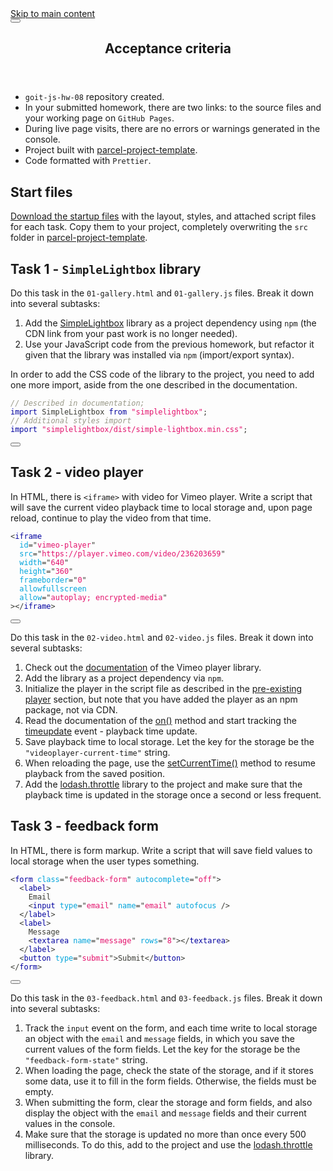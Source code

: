 <!doctype html>
<html lang="en" dir="ltr" class="docs-wrapper docs-doc-page docs-version-current plugin-docs plugin-id-default docs-doc-id-hw-08">
<head>
<meta charset="UTF-8">
<meta name="viewport" content="width=device-width,initial-scale=1">
<meta name="generator" content="Docusaurus v2.0.1">
<link rel="preconnect" href="https://www.google-analytics.com">
<link rel="preconnect" href="https://www.googletagmanager.com">
<script async src="https://www.googletagmanager.com/gtag/js?id=GTM-WFX4LQZ"></script>
<script>function gtag(){dataLayer.push(arguments)}window.dataLayer=window.dataLayer||[],gtag("js",new Date),gtag("config","GTM-WFX4LQZ",{})</script><title data-rh="true">Acceptance criteria | GoIT JavaScript homework textbook</title><meta data-rh="true" name="twitter:card" content="summary_large_image"><meta data-rh="true" property="og:url" content="https://your-docusaurus-test-site.com/lms-js-homework/v2/en/docs/hw-08"><meta data-rh="true" name="docusaurus_locale" content="en"><meta data-rh="true" name="docsearch:language" content="en"><meta data-rh="true" name="docusaurus_version" content="current"><meta data-rh="true" name="docusaurus_tag" content="docs-default-current"><meta data-rh="true" name="docsearch:version" content="current"><meta data-rh="true" name="docsearch:docusaurus_tag" content="docs-default-current"><meta data-rh="true" property="og:title" content="Acceptance criteria | GoIT JavaScript homework textbook"><meta data-rh="true" name="description" content="- goit-js-hw-08 repository created."><meta data-rh="true" property="og:description" content="- goit-js-hw-08 repository created."><link data-rh="true" rel="icon" href="/lms-js-homework/v2/en/img/favicon.ico"><link data-rh="true" rel="canonical" href="https://your-docusaurus-test-site.com/lms-js-homework/v2/en/docs/hw-08"><link data-rh="true" rel="alternate" href="https://your-docusaurus-test-site.com/lms-js-homework/v2/docs/hw-08" hreflang="ru"><link data-rh="true" rel="alternate" href="https://your-docusaurus-test-site.com/lms-js-homework/v2/uk/docs/hw-08" hreflang="uk"><link data-rh="true" rel="alternate" href="https://your-docusaurus-test-site.com/lms-js-homework/v2/en/docs/hw-08" hreflang="en"><link data-rh="true" rel="alternate" href="https://your-docusaurus-test-site.com/lms-js-homework/v2/pl/docs/hw-08" hreflang="pl"><link data-rh="true" rel="alternate" href="https://your-docusaurus-test-site.com/lms-js-homework/v2/es/docs/hw-08" hreflang="es"><link data-rh="true" rel="alternate" href="https://your-docusaurus-test-site.com/lms-js-homework/v2/ro/docs/hw-08" hreflang="ro"><link data-rh="true" rel="alternate" href="https://your-docusaurus-test-site.com/lms-js-homework/v2/docs/hw-08" hreflang="x-default"><link rel="stylesheet" href="/lms-js-homework/v2/en/assets/css/styles.b8675e81.css">
<link rel="preload" href="/lms-js-homework/v2/en/assets/js/runtime~main.9b2959ca.js" as="script">
<link rel="preload" href="/lms-js-homework/v2/en/assets/js/main.1a587f96.js" as="script">
</head>
<body class="navigation-with-keyboard">
<script>!function(){function t(t){document.documentElement.setAttribute("data-theme",t)}var e=function(){var t=null;try{t=localStorage.getItem("theme")}catch(t){}return t}();t(null!==e?e:"light")}()</script><div id="__docusaurus">
<div role="region"><a href="#" class="skipToContent_fXgn">Skip to main content</a></div><nav class="navbar navbar--fixed-top navbarHideable_m1mJ"><div class="navbar__inner"><div class="navbar__items"><a class="navbar__brand" href="/lms-js-homework/v2/en/"></a></div><div class="navbar__items navbar__items--right"><div class="searchBox_ZlJk"></div></div></div><div role="presentation" class="navbar-sidebar__backdrop"></div></nav><div class="main-wrapper mainWrapper_z2l0 docsWrapper_BCFX"><button aria-label="Scroll back to top" class="clean-btn theme-back-to-top-button backToTopButton_sjWU" type="button"></button><div class="docPage__5DB"><main class="docMainContainer_gTbr docMainContainerEnhanced_Uz_u"><div class="container padding-top--md padding-bottom--lg"><div class="row"><div class="col"><div class="docItemContainer_Djhp"><article><div class="theme-doc-markdown markdown"><header><h1>Acceptance criteria</h1></header><ul><li><code>goit-js-hw-08</code> repository created.</li><li>In your submitted homework, there are two links: to the source files and your
working page on <code>GitHub Pages</code>.</li><li>During live page visits, there are no errors or warnings generated in the
console.</li><li>Project built with
<a href="https://github.com/goitacademy/parcel-project-template" target="_blank" rel="noopener noreferrer">parcel-project-template</a>.</li><li>Code formatted with <code>Prettier</code>.</li></ul><h2 class="anchor anchorWithHideOnScrollNavbar_WYt5" id="start-files">Start files<a class="hash-link" href="#start-files" title="Direct link to heading">​</a></h2><p><a href="https://downgit.github.io/#/home?url=https://github.com/goitacademy/javascript-homework/tree/main/v2/08/src" target="_blank" rel="noopener noreferrer">Download the startup files</a>
with the layout, styles, and attached script files for each
task. Copy them to your project, completely overwriting the <code>src</code> folder in
<a href="https://github.com/goitacademy/parcel-project-template" target="_blank" rel="noopener noreferrer">parcel-project-template</a>.</p><h2 class="anchor anchorWithHideOnScrollNavbar_WYt5" id="task-1---simplelightbox-library">Task 1 - <code>SimpleLightbox</code> library<a class="hash-link" href="#task-1---simplelightbox-library" title="Direct link to heading">​</a></h2><p>Do this task in the <code>01-gallery.html</code> and <code>01-gallery.js</code> files. Break it down
into several subtasks:</p><ol><li>Add the <a href="https://simplelightbox.com/" target="_blank" rel="noopener noreferrer">SimpleLightbox</a> library as a project
dependency using <code>npm</code> (the CDN link from your past work is no longer
needed).</li><li>Use your JavaScript code from the previous homework, but refactor it given
that the library was installed via <code>npm</code> (import/export syntax).</li></ol><p>In order to add the CSS code of the library to the project, you need to add one
more import, aside from the one described in the documentation.</p><div class="language-js codeBlockContainer_Ckt0 theme-code-block" style="--prism-color:#393A34;--prism-background-color:#f6f8fa"><div class="codeBlockContent_biex"><pre tabindex="0" class="prism-code language-js codeBlock_bY9V thin-scrollbar"><code class="codeBlockLines_e6Vv"><span class="token-line" style="color:#393A34"><span class="token comment" style="color:#999988;font-style:italic">// Described in documentation;</span><span class="token plain"></span><br></span><span class="token-line" style="color:#393A34"><span class="token plain" style="display:inline-block"></span><br></span><span class="token-line" style="color:#393A34"><span class="token plain"></span><span class="token keyword module" style="color:#00009f">import</span><span class="token plain"> </span><span class="token imports maybe-class-name">SimpleLightbox</span><span class="token plain"> </span><span class="token keyword module" style="color:#00009f">from</span><span class="token plain"> </span><span class="token string" style="color:#e3116c">&quot;simplelightbox&quot;</span><span class="token punctuation" style="color:#393A34">;</span><span class="token plain"></span><br></span><span class="token-line" style="color:#393A34"><span class="token plain"></span><span class="token comment" style="color:#999988;font-style:italic">// Additional styles import</span><span class="token plain"></span><br></span><span class="token-line" style="color:#393A34"><span class="token plain" style="display:inline-block"></span><br></span><span class="token-line" style="color:#393A34"><span class="token plain"></span><span class="token keyword module" style="color:#00009f">import</span><span class="token plain"> </span><span class="token string" style="color:#e3116c">&quot;simplelightbox/dist/simple-lightbox.min.css&quot;</span><span class="token punctuation" style="color:#393A34">;</span><br></span></code></pre><div class="buttonGroup__atx"><button type="button" aria-label="Copy code to clipboard" title="Copy" class="clean-btn"><span class="copyButtonIcons_eSgA" aria-hidden="true"><svg class="copyButtonIcon_y97N" viewBox="0 0 24 24"><path d="M19,21H8V7H19M19,5H8A2,2 0 0,0 6,7V21A2,2 0 0,0 8,23H19A2,2 0 0,0 21,21V7A2,2 0 0,0 19,5M16,1H4A2,2 0 0,0 2,3V17H4V3H16V1Z"></path></svg><svg class="copyButtonSuccessIcon_LjdS" viewBox="0 0 24 24"><path d="M21,7L9,19L3.5,13.5L4.91,12.09L9,16.17L19.59,5.59L21,7Z"></path></svg></span></button></div></div></div><h2 class="anchor anchorWithHideOnScrollNavbar_WYt5" id="task-2---video-player">Task 2 - video player<a class="hash-link" href="#task-2---video-player" title="Direct link to heading">​</a></h2><p>In HTML, there is <code>&lt;iframe&gt;</code> with video for Vimeo player. Write a script that
will save the current video playback time to local storage and, upon page
reload, continue to play the video from that time.</p><div class="language-html codeBlockContainer_Ckt0 theme-code-block" style="--prism-color:#393A34;--prism-background-color:#f6f8fa"><div class="codeBlockContent_biex"><pre tabindex="0" class="prism-code language-html codeBlock_bY9V thin-scrollbar"><code class="codeBlockLines_e6Vv"><span class="token-line" style="color:#393A34"><span class="token tag punctuation" style="color:#393A34">&lt;</span><span class="token tag" style="color:#00009f">iframe</span><span class="token tag" style="color:#00009f"></span><br></span><span class="token-line" style="color:#393A34"><span class="token tag" style="color:#00009f">  </span><span class="token tag attr-name" style="color:#00a4db">id</span><span class="token tag attr-value punctuation attr-equals" style="color:#393A34">=</span><span class="token tag attr-value punctuation" style="color:#393A34">&quot;</span><span class="token tag attr-value" style="color:#e3116c">vimeo-player</span><span class="token tag attr-value punctuation" style="color:#393A34">&quot;</span><span class="token tag" style="color:#00009f"></span><br></span><span class="token-line" style="color:#393A34"><span class="token tag" style="color:#00009f">  </span><span class="token tag attr-name" style="color:#00a4db">src</span><span class="token tag attr-value punctuation attr-equals" style="color:#393A34">=</span><span class="token tag attr-value punctuation" style="color:#393A34">&quot;</span><span class="token tag attr-value" style="color:#e3116c">https://player.vimeo.com/video/236203659</span><span class="token tag attr-value punctuation" style="color:#393A34">&quot;</span><span class="token tag" style="color:#00009f"></span><br></span><span class="token-line" style="color:#393A34"><span class="token tag" style="color:#00009f">  </span><span class="token tag attr-name" style="color:#00a4db">width</span><span class="token tag attr-value punctuation attr-equals" style="color:#393A34">=</span><span class="token tag attr-value punctuation" style="color:#393A34">&quot;</span><span class="token tag attr-value" style="color:#e3116c">640</span><span class="token tag attr-value punctuation" style="color:#393A34">&quot;</span><span class="token tag" style="color:#00009f"></span><br></span><span class="token-line" style="color:#393A34"><span class="token tag" style="color:#00009f">  </span><span class="token tag attr-name" style="color:#00a4db">height</span><span class="token tag attr-value punctuation attr-equals" style="color:#393A34">=</span><span class="token tag attr-value punctuation" style="color:#393A34">&quot;</span><span class="token tag attr-value" style="color:#e3116c">360</span><span class="token tag attr-value punctuation" style="color:#393A34">&quot;</span><span class="token tag" style="color:#00009f"></span><br></span><span class="token-line" style="color:#393A34"><span class="token tag" style="color:#00009f">  </span><span class="token tag attr-name" style="color:#00a4db">frameborder</span><span class="token tag attr-value punctuation attr-equals" style="color:#393A34">=</span><span class="token tag attr-value punctuation" style="color:#393A34">&quot;</span><span class="token tag attr-value" style="color:#e3116c">0</span><span class="token tag attr-value punctuation" style="color:#393A34">&quot;</span><span class="token tag" style="color:#00009f"></span><br></span><span class="token-line" style="color:#393A34"><span class="token tag" style="color:#00009f">  </span><span class="token tag attr-name" style="color:#00a4db">allowfullscreen</span><span class="token tag" style="color:#00009f"></span><br></span><span class="token-line" style="color:#393A34"><span class="token tag" style="color:#00009f">  </span><span class="token tag attr-name" style="color:#00a4db">allow</span><span class="token tag attr-value punctuation attr-equals" style="color:#393A34">=</span><span class="token tag attr-value punctuation" style="color:#393A34">&quot;</span><span class="token tag attr-value" style="color:#e3116c">autoplay; encrypted-media</span><span class="token tag attr-value punctuation" style="color:#393A34">&quot;</span><span class="token tag" style="color:#00009f"></span><br></span><span class="token-line" style="color:#393A34"><span class="token tag" style="color:#00009f"></span><span class="token tag punctuation" style="color:#393A34">&gt;</span><span class="token tag punctuation" style="color:#393A34">&lt;/</span><span class="token tag" style="color:#00009f">iframe</span><span class="token tag punctuation" style="color:#393A34">&gt;</span><br></span></code></pre><div class="buttonGroup__atx"><button type="button" aria-label="Copy code to clipboard" title="Copy" class="clean-btn"><span class="copyButtonIcons_eSgA" aria-hidden="true"><svg class="copyButtonIcon_y97N" viewBox="0 0 24 24"><path d="M19,21H8V7H19M19,5H8A2,2 0 0,0 6,7V21A2,2 0 0,0 8,23H19A2,2 0 0,0 21,21V7A2,2 0 0,0 19,5M16,1H4A2,2 0 0,0 2,3V17H4V3H16V1Z"></path></svg><svg class="copyButtonSuccessIcon_LjdS" viewBox="0 0 24 24"><path d="M21,7L9,19L3.5,13.5L4.91,12.09L9,16.17L19.59,5.59L21,7Z"></path></svg></span></button></div></div></div><p>Do this task in the <code>02-video.html</code> and <code>02-video.js</code> files. Break it down into
several subtasks:</p><ol><li>Check out the
<a href="https://github.com/vimeo/player.js/#vimeo-player-api" target="_blank" rel="noopener noreferrer">documentation</a> of the
Vimeo player library.</li><li>Add the library as a project dependency via <code>npm</code>.</li><li>Initialize the player in the script file as described in the
<a href="https://github.com/vimeo/player.js/#pre-existing-player" target="_blank" rel="noopener noreferrer">pre-existing player</a>
section, but note that you have added the player as an npm package, not via
CDN.</li><li>Read the documentation of the
<a href="https://github.com/vimeo/player.js/#onevent-string-callback-function-void" target="_blank" rel="noopener noreferrer">on()</a>
method and start tracking the
<a href="https://github.com/vimeo/player.js/#events" target="_blank" rel="noopener noreferrer">timeupdate</a> event - playback
time update.</li><li>Save playback time to local storage. Let the key for the storage be the
<code>&quot;videoplayer-current-time&quot;</code> string.</li><li>When reloading the page, use the
<a href="https://github.com/vimeo/player.js/#setcurrenttimeseconds-number-promisenumber-rangeerrorerror" target="_blank" rel="noopener noreferrer">setCurrentTime()</a>
method to resume playback from the saved position.</li><li>Add the <a href="https://www.npmjs.com/package/lodash.throttle" target="_blank" rel="noopener noreferrer">lodash.throttle</a>
library to the project and make sure that the playback time is updated in the
storage once a second or less frequent.</li></ol><h2 class="anchor anchorWithHideOnScrollNavbar_WYt5" id="task-3---feedback-form">Task 3 - feedback form<a class="hash-link" href="#task-3---feedback-form" title="Direct link to heading">​</a></h2><p>In HTML, there is form markup. Write a script that will save field values to
local storage when the user types something.</p><div class="language-html codeBlockContainer_Ckt0 theme-code-block" style="--prism-color:#393A34;--prism-background-color:#f6f8fa"><div class="codeBlockContent_biex"><pre tabindex="0" class="prism-code language-html codeBlock_bY9V thin-scrollbar"><code class="codeBlockLines_e6Vv"><span class="token-line" style="color:#393A34"><span class="token tag punctuation" style="color:#393A34">&lt;</span><span class="token tag" style="color:#00009f">form</span><span class="token tag" style="color:#00009f"> </span><span class="token tag attr-name" style="color:#00a4db">class</span><span class="token tag attr-value punctuation attr-equals" style="color:#393A34">=</span><span class="token tag attr-value punctuation" style="color:#393A34">&quot;</span><span class="token tag attr-value" style="color:#e3116c">feedback-form</span><span class="token tag attr-value punctuation" style="color:#393A34">&quot;</span><span class="token tag" style="color:#00009f"> </span><span class="token tag attr-name" style="color:#00a4db">autocomplete</span><span class="token tag attr-value punctuation attr-equals" style="color:#393A34">=</span><span class="token tag attr-value punctuation" style="color:#393A34">&quot;</span><span class="token tag attr-value" style="color:#e3116c">off</span><span class="token tag attr-value punctuation" style="color:#393A34">&quot;</span><span class="token tag punctuation" style="color:#393A34">&gt;</span><span class="token plain"></span><br></span><span class="token-line" style="color:#393A34"><span class="token plain">  </span><span class="token tag punctuation" style="color:#393A34">&lt;</span><span class="token tag" style="color:#00009f">label</span><span class="token tag punctuation" style="color:#393A34">&gt;</span><span class="token plain"></span><br></span><span class="token-line" style="color:#393A34"><span class="token plain">    Email</span><br></span><span class="token-line" style="color:#393A34"><span class="token plain">    </span><span class="token tag punctuation" style="color:#393A34">&lt;</span><span class="token tag" style="color:#00009f">input</span><span class="token tag" style="color:#00009f"> </span><span class="token tag attr-name" style="color:#00a4db">type</span><span class="token tag attr-value punctuation attr-equals" style="color:#393A34">=</span><span class="token tag attr-value punctuation" style="color:#393A34">&quot;</span><span class="token tag attr-value" style="color:#e3116c">email</span><span class="token tag attr-value punctuation" style="color:#393A34">&quot;</span><span class="token tag" style="color:#00009f"> </span><span class="token tag attr-name" style="color:#00a4db">name</span><span class="token tag attr-value punctuation attr-equals" style="color:#393A34">=</span><span class="token tag attr-value punctuation" style="color:#393A34">&quot;</span><span class="token tag attr-value" style="color:#e3116c">email</span><span class="token tag attr-value punctuation" style="color:#393A34">&quot;</span><span class="token tag" style="color:#00009f"> </span><span class="token tag attr-name" style="color:#00a4db">autofocus</span><span class="token tag" style="color:#00009f"> </span><span class="token tag punctuation" style="color:#393A34">/&gt;</span><span class="token plain"></span><br></span><span class="token-line" style="color:#393A34"><span class="token plain">  </span><span class="token tag punctuation" style="color:#393A34">&lt;/</span><span class="token tag" style="color:#00009f">label</span><span class="token tag punctuation" style="color:#393A34">&gt;</span><span class="token plain"></span><br></span><span class="token-line" style="color:#393A34"><span class="token plain">  </span><span class="token tag punctuation" style="color:#393A34">&lt;</span><span class="token tag" style="color:#00009f">label</span><span class="token tag punctuation" style="color:#393A34">&gt;</span><span class="token plain"></span><br></span><span class="token-line" style="color:#393A34"><span class="token plain">    Message</span><br></span><span class="token-line" style="color:#393A34"><span class="token plain">    </span><span class="token tag punctuation" style="color:#393A34">&lt;</span><span class="token tag" style="color:#00009f">textarea</span><span class="token tag" style="color:#00009f"> </span><span class="token tag attr-name" style="color:#00a4db">name</span><span class="token tag attr-value punctuation attr-equals" style="color:#393A34">=</span><span class="token tag attr-value punctuation" style="color:#393A34">&quot;</span><span class="token tag attr-value" style="color:#e3116c">message</span><span class="token tag attr-value punctuation" style="color:#393A34">&quot;</span><span class="token tag" style="color:#00009f"> </span><span class="token tag attr-name" style="color:#00a4db">rows</span><span class="token tag attr-value punctuation attr-equals" style="color:#393A34">=</span><span class="token tag attr-value punctuation" style="color:#393A34">&quot;</span><span class="token tag attr-value" style="color:#e3116c">8</span><span class="token tag attr-value punctuation" style="color:#393A34">&quot;</span><span class="token tag punctuation" style="color:#393A34">&gt;</span><span class="token tag punctuation" style="color:#393A34">&lt;/</span><span class="token tag" style="color:#00009f">textarea</span><span class="token tag punctuation" style="color:#393A34">&gt;</span><span class="token plain"></span><br></span><span class="token-line" style="color:#393A34"><span class="token plain">  </span><span class="token tag punctuation" style="color:#393A34">&lt;/</span><span class="token tag" style="color:#00009f">label</span><span class="token tag punctuation" style="color:#393A34">&gt;</span><span class="token plain"></span><br></span><span class="token-line" style="color:#393A34"><span class="token plain">  </span><span class="token tag punctuation" style="color:#393A34">&lt;</span><span class="token tag" style="color:#00009f">button</span><span class="token tag" style="color:#00009f"> </span><span class="token tag attr-name" style="color:#00a4db">type</span><span class="token tag attr-value punctuation attr-equals" style="color:#393A34">=</span><span class="token tag attr-value punctuation" style="color:#393A34">&quot;</span><span class="token tag attr-value" style="color:#e3116c">submit</span><span class="token tag attr-value punctuation" style="color:#393A34">&quot;</span><span class="token tag punctuation" style="color:#393A34">&gt;</span><span class="token plain">Submit</span><span class="token tag punctuation" style="color:#393A34">&lt;/</span><span class="token tag" style="color:#00009f">button</span><span class="token tag punctuation" style="color:#393A34">&gt;</span><span class="token plain"></span><br></span><span class="token-line" style="color:#393A34"><span class="token plain"></span><span class="token tag punctuation" style="color:#393A34">&lt;/</span><span class="token tag" style="color:#00009f">form</span><span class="token tag punctuation" style="color:#393A34">&gt;</span><br></span></code></pre><div class="buttonGroup__atx"><button type="button" aria-label="Copy code to clipboard" title="Copy" class="clean-btn"><span class="copyButtonIcons_eSgA" aria-hidden="true"><svg class="copyButtonIcon_y97N" viewBox="0 0 24 24"><path d="M19,21H8V7H19M19,5H8A2,2 0 0,0 6,7V21A2,2 0 0,0 8,23H19A2,2 0 0,0 21,21V7A2,2 0 0,0 19,5M16,1H4A2,2 0 0,0 2,3V17H4V3H16V1Z"></path></svg><svg class="copyButtonSuccessIcon_LjdS" viewBox="0 0 24 24"><path d="M21,7L9,19L3.5,13.5L4.91,12.09L9,16.17L19.59,5.59L21,7Z"></path></svg></span></button></div></div></div><p>Do this task in the <code>03-feedback.html</code> and <code>03-feedback.js</code> files. Break it down
into several subtasks:</p><ol><li>Track the <code>input</code> event on the form, and each time write to local storage an
object with the <code>email</code> and <code>message</code> fields, in which you save the current
values of the form fields. Let the key for the storage be the
<code>&quot;feedback-form-state&quot;</code> string.</li><li>When loading the page, check the state of the storage, and if it stores some
data, use it to fill in the form fields. Otherwise, the fields must be empty.</li><li>When submitting the form, clear the storage and form fields, and also display
the object with the <code>email</code> and <code>message</code> fields and their current values in
the console.</li><li>Make sure that the storage is updated no more than once every 500
milliseconds. To do this, add to the project and use the
<a href="https://www.npmjs.com/package/lodash.throttle" target="_blank" rel="noopener noreferrer">lodash.throttle</a> library.</li></ol></div></article><nav class="pagination-nav docusaurus-mt-lg" aria-label="Docs pages navigation"></nav></div></div></div></div></main></div></div></div>
<script src="/lms-js-homework/v2/en/assets/js/runtime~main.9b2959ca.js"></script>
<script src="/lms-js-homework/v2/en/assets/js/main.1a587f96.js"></script>
</body>
</html>
